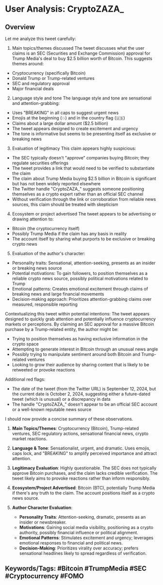# User Analysis: CryptoZAZA_

## Overview

<think>
Let me analyze this tweet carefully:

1. Main topics/themes discussed
The tweet discusses what the user claims is an SEC (Securities and Exchange Commission) approval for Trump Media's deal to buy $2.5 billion worth of Bitcoin. This suggests themes around:
- Cryptocurrency (specifically Bitcoin)
- Donald Trump or Trump-related ventures
- SEC and regulatory approval
- Major financial deals

2. Language style and tone
The language style and tone are sensational and attention-grabbing:
- Uses "BREAKING" in all caps to suggest urgent news
- Emojis at the beginning (💥) and in the country flag (🇺🇸)
- Claims about a large dollar amount ($2.5 billion)
- The tweet appears designed to create excitement and urgency
- The tone is informative but seems to be presenting itself as exclusive or breaking news

3. Evaluation of legitimacy
This claim appears highly suspicious:
- The SEC typically doesn't "approve" companies buying Bitcoin; they regulate securities offerings
- The tweet provides a link that would need to be verified to substantiate the claim
- The claim about Trump Media buying $2.5 billion in Bitcoin is significant but has not been widely reported elsewhere
- The Twitter handle "CryptoZAZA_" suggests someone positioning themselves as a crypto expert rather than an official SEC channel
- Without verification through the link or corroboration from reliable news sources, this claim should be treated with skepticism

4. Ecosystem or project advertised
The tweet appears to be advertising or drawing attention to:
- Bitcoin (the cryptocurrency itself)
- Possibly Trump Media if the claim has any basis in reality
- The account itself by sharing what purports to be exclusive or breaking crypto news

5. Evaluation of the author's character:
- Personality traits: Sensational, attention-seeking, presents as an insider or breaking news source
- Potential motivations: To gain followers, to position themselves as a reliable crypto news source, possibly political motivations related to Trump
- Emotional patterns: Creates emotional excitement through claims of breaking news and large financial movements
- Decision-making approach: Prioritizes attention-grabbing claims over measured, responsible reporting

Contextualizing this tweet within potential intentions:
The tweet appears designed to quickly grab attention and potentially influence cryptocurrency markets or perceptions. By claiming an SEC approval for a massive Bitcoin purchase by a Trump-related entity, the author might be:
- Trying to position themselves as having exclusive information in the crypto space
- Attempting to generate interest in Bitcoin through an unusual news angle
- Possibly trying to manipulate sentiment around both Bitcoin and Trump-related ventures
- Looking to grow their audience by sharing content that is likely to be retweeted or provoke reactions

Additional red flags:
- The date of the tweet (from the Twitter URL) is September 12, 2024, but the current date is October 2, 2024, suggesting either a future-dated tweet (which is unusual) or a discrepancy in data
- The handle "CryptoZAZA_" doesn't appear to be an official SEC account or a well-known reputable news source

I should now provide a concise summary of these observations.
</think>

1. **Main Topics/Themes**: Cryptocurrency (Bitcoin), Trump-related ventures, SEC regulatory actions, sensational financial news, crypto market reactions.

2. **Language & Tone**: Sensationalist, urgent, and dramatic. Uses emojis, caps lock, and "BREAKING" to amplify perceived importance and attract attention.

3. **Legitimacy Evaluation**: Highly questionable. The SEC does not typically approve Bitcoin purchases, and the claim lacks credible verification. The tweet likely aims to provoke reactions rather than inform responsibly.

4. **Ecosystem/Project Advertised**: Bitcoin (BTC), potentially Trump Media if there's any truth to the claim. The account positions itself as a crypto news source.

5. **Author Character Evaluation**:
   - **Personality Traits**: Attention-seeking, dramatic, presents as an insider or newsbreaker.
   - **Motivations**: Gaining social media visibility, positioning as a crypto authority, possibly financial influence or political alignment.
   - **Emotional Patterns**: Stimulates excitement and urgency; leverages emotional responses to financial and political news.
   - **Decision-Making**: Prioritizes virality over accuracy; prefers sensational headlines likely to spread regardless of verification.

**Keywords/Tags**: #Bitcoin #TrumpMedia #SEC #Cryptocurrency #FOMO
---
